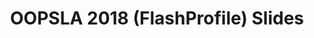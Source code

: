 ---
layout: external
link: '%BASE_URL%/assets/pdf/oopsla2018_flashprofile_slides.pdf'

type: conference

title: 'OOPSLA 2018 (FlashProfile) Slides'

heading: '=sc^FlashProfile^sc=: A Framework for Synthesizing Data Profiles'
publink: oopsla2018_flashprofile

target: '[OOPSLA 2018]'
location: 'Boston, MA'
presented_on: 2018-11-08

time: 20
frames: 14
tech: {icon: 'far fa-file-pdf', name: 'Latex (beamer)'}
---